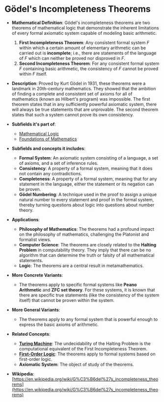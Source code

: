 # Gödel's Incompleteness Theorems

- **Mathematical Definition**: Gödel's incompleteness theorems are two theorems of mathematical logic that demonstrate the inherent limitations of every formal axiomatic system capable of modeling basic arithmetic.
    1.  **First Incompleteness Theorem**: Any consistent formal system $F$ within which a certain amount of elementary arithmetic can be carried out is **incomplete**; i.e., there are statements of the language of $F$ which can neither be proved nor disproved in $F$.
    2.  **Second Incompleteness Theorem**: For any consistent formal system $F$ containing basic arithmetic, the consistency of $F$ cannot be proved within $F$ itself.

- **Description**: Proved by Kurt Gödel in 1931, these theorems were a landmark in 20th-century mathematics. They showed that the ambition of finding a complete and consistent set of axioms for all of mathematics (known as Hilbert's program) was impossible. The first theorem states that in any sufficiently powerful axiomatic system, there will always be true statements that are unprovable. The second theorem states that such a system cannot prove its own consistency.

- **Subfields it's part of**:
    - [Mathematical Logic](https://en.wikipedia.org/wiki/Mathematical_logic)
    - [Foundations of Mathematics](https://en.wikipedia.org/wiki/Foundations_of_mathematics)

- **Subfields and concepts it includes**:
    - **Formal System**: An axiomatic system consisting of a language, a set of axioms, and a set of inference rules.
    - **Consistency**: A property of a formal system, meaning that it does not contain any contradictions.
    - **Completeness**: A property of a formal system, meaning that for any statement in the language, either the statement or its negation can be proven.
    - **Gödel Numbering**: A technique used in the proof to assign a unique natural number to every statement and proof in the formal system, thereby turning questions about logic into questions about number theory.

- **Applications**:
    - **Philosophy of Mathematics**: The theorems had a profound impact on the philosophy of mathematics, challenging the Platonist and formalist views.
    - **Computer Science**: The theorems are closely related to the **Halting Problem** in computability theory. They imply that there can be no algorithm that can determine the truth or falsity of all mathematical statements.
    - **Logic**: The theorems are a central result in metamathematics.

- **More Concrete Variants**:
    - The theorems apply to specific formal systems like **Peano Arithmetic** and **ZFC set theory**. For these systems, it is known that there are specific true statements (like the consistency of the system itself) that cannot be proven within the system.

- **More General Variants**:
    - The theorems apply to any formal system that is powerful enough to express the basic axioms of arithmetic.

- **Related Concepts**:
    - **[Turing Machine](../computability_theory/turing_machine.md)**: The undecidability of the Halting Problem is the computational equivalent of the First Incompleteness Theorem.
    - **[First-Order Logic](./first_order_logic.md)**: The theorems apply to formal systems based on first-order logic.
    - **Axiomatic System**: The object of study of the theorems.

- **Wikipedia**: [https://en.wikipedia.org/wiki/G%C3%B6del%27s_incompleteness_theorems](https://en.wikipedia.org/wiki/G%C3%B6del%27s_incompleteness_theorems)
